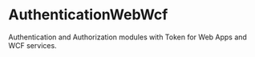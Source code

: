 # AuthenticationWebWcf
Authentication and Authorization modules with Token for Web Apps and WCF services.
